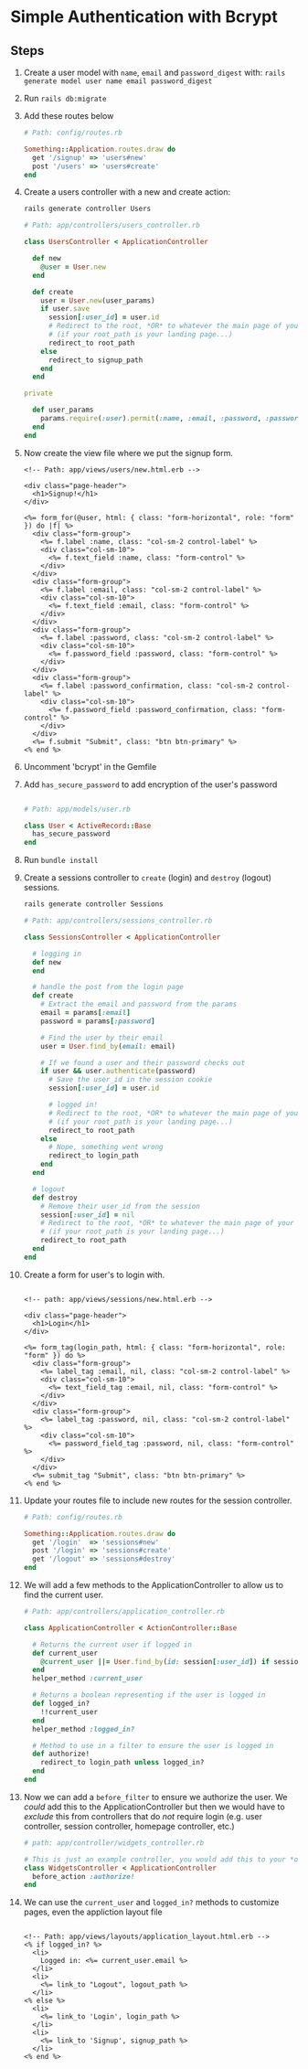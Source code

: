 # Simple Authentication with Bcrypt

## Steps

1. Create a user model with `name`, `email` and `password_digest` with: `rails generate model user name email password_digest`

2. Run `rails db:migrate`

3. Add these routes below

    ```ruby
    # Path: config/routes.rb

    Something::Application.routes.draw do
      get '/signup' => 'users#new'
      post '/users' => 'users#create'
    end
    ```

4. Create a users controller with a new and create action:

    ```sh
    rails generate controller Users
    ```

    ```ruby
    # Path: app/controllers/users_controller.rb

    class UsersController < ApplicationController

      def new
        @user = User.new
      end

      def create
        user = User.new(user_params)
        if user.save
          session[:user_id] = user.id
          # Redirect to the root, *OR* to whatever the main page of your app is
          # (if your root_path is your landing page...)
          redirect_to root_path
        else
          redirect_to signup_path
        end
      end

    private

      def user_params
        params.require(:user).permit(:name, :email, :password, :password_confirmation)
      end
    end
    ```

5. Now create the view file where we put the signup form.

    ```HTML+ERB
    <!-- Path: app/views/users/new.html.erb -->

    <div class="page-header">
      <h1>Signup!</h1>
    </div>

    <%= form_for(@user, html: { class: "form-horizontal", role: "form" }) do |f| %>
      <div class="form-group">
        <%= f.label :name, class: "col-sm-2 control-label" %>
        <div class="col-sm-10">
          <%= f.text_field :name, class: "form-control" %>
        </div>
      </div>
      <div class="form-group">
        <%= f.label :email, class: "col-sm-2 control-label" %>
        <div class="col-sm-10">
          <%= f.text_field :email, class: "form-control" %>
        </div>
      </div>
      <div class="form-group">
        <%= f.label :password, class: "col-sm-2 control-label" %>
        <div class="col-sm-10">
          <%= f.password_field :password, class: "form-control" %>
        </div>
      </div>
      <div class="form-group">
        <%= f.label :password_confirmation, class: "col-sm-2 control-label" %>
        <div class="col-sm-10">
          <%= f.password_field :password_confirmation, class: "form-control" %>
        </div>
      </div>
      <%= f.submit "Submit", class: "btn btn-primary" %>
    <% end %>
    ```

6. Uncomment 'bcrypt' in the Gemfile

7. Add `has_secure_password` to add encryption of the user's password

    ```ruby

    # Path: app/models/user.rb

    class User < ActiveRecord::Base
      has_secure_password
    end
    ```

8. Run `bundle install`

9. Create a sessions controller to `create` (login) and `destroy` (logout) sessions.

    ```sh
    rails generate controller Sessions
    ```

    ```ruby
    # Path: app/controllers/sessions_controller.rb

    class SessionsController < ApplicationController

      # logging in
      def new
      end

      # handle the post from the login page
      def create
        # Extract the email and password from the params
        email = params[:email]
        password = params[:password]

        # Find the user by their email
        user = User.find_by(email: email)

        # If we found a user and their password checks out
        if user && user.authenticate(password)
          # Save the user_id in the session cookie
          session[:user_id] = user.id

          # logged in!
          # Redirect to the root, *OR* to whatever the main page of your app is
          # (if your root_path is your landing page...)
          redirect_to root_path
        else
          # Nope, something went wrong
          redirect_to login_path
        end
      end

      # logout
      def destroy
        # Remove their user_id from the session
        session[:user_id] = nil
        # Redirect to the root, *OR* to whatever the main page of your app is
        # (if your root_path is your landing page...)
        redirect_to root_path
      end
    end
    ```

10. Create a form for user's to login with.

    ```HTML+ERB

    <!-- path: app/views/sessions/new.html.erb -->

    <div class="page-header">
      <h1>Login</h1>
    </div>

    <%= form_tag(login_path, html: { class: "form-horizontal", role: "form" }) do %>
      <div class="form-group">
        <%= label_tag :email, nil, class: "col-sm-2 control-label" %>
        <div class="col-sm-10">
          <%= text_field_tag :email, nil, class: "form-control" %>
        </div>
      </div>
      <div class="form-group">
        <%= label_tag :password, nil, class: "col-sm-2 control-label" %>
        <div class="col-sm-10">
          <%= password_field_tag :password, nil, class: "form-control" %>
        </div>
      </div>
      <%= submit_tag "Submit", class: "btn btn-primary" %>
    <% end %>
    ```

11. Update your routes file to include new routes for the session controller.

    ```ruby
    # Path: config/routes.rb

    Something::Application.routes.draw do
      get '/login'  => 'sessions#new'
      post '/login' => 'sessions#create'
      get '/logout' => 'sessions#destroy'
    end
    ```

12. We will add a few methods to the ApplicationController to allow us to find the current user.

    ```ruby
    # Path: app/controllers/application_controller.rb

    class ApplicationController < ActionController::Base

      # Returns the current user if logged in
      def current_user
        @current_user ||= User.find_by(id: session[:user_id]) if session[:user_id]
      end
      helper_method :current_user

      # Returns a boolean representing if the user is logged in
      def logged_in?
        !!current_user
      end
      helper_method :logged_in?

      # Method to use in a filter to ensure the user is logged in
      def authorize!
        redirect_to login_path unless logged_in?
      end
    end
    ```

13. Now we can add a `before_filter` to ensure we authorize the user. We *could* add this to the ApplicationController but then we would have to *exclude* this from controllers that do *not* require login (e.g. user controller, session controller, homepage controller, etc.)

    ```ruby
    # path: app/controller/widgets_controller.rb

    # This is just an example controller, you would add this to your *own* controller files
    class WidgetsController < ApplicationController
      before_action :authorize!
    end
    ```

14. We can use the `current_user` and `logged_in?` methods to customize pages, even the appliction layout file

    ```HTML+ERB

    <!-- Path: app/views/layouts/application_layout.html.erb -->
    <% if logged_in? %>
      <li>
        Logged in: <%= current_user.email %>
      </li>
      <li>
        <%= link_to "Logout", logout_path %>
      </li>
    <% else %>
      <li>
        <%= link_to 'Login', login_path %>
      </li>
      <li>
        <%= link_to 'Signup', signup_path %>
      </li>
    <% end %>
    ```
